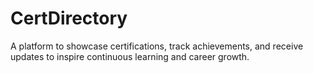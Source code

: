 # CertDirectory
A platform to showcase certifications, track achievements, and receive updates to inspire continuous learning and career growth.
